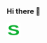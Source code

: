 ### Hi there 👋



<picture>
 <source media="(prefers-color-scheme: dark)" srcset="Images/Image1.svg">
 <source media="(prefers-color-scheme: light)" srcset="Images/Image1.svg">
 <img alt=" My Profile Text" src="Images/Image1.svg">
</picture>


<!--
**Developer-SLM-com/Developer-SLM-com** is a ✨ _special_ ✨ repository because its `README.md` (this file) appears on your GitHub profile.

Here are some ideas to get you started:

- 🔭 I’m currently working on ...
- 🌱 I’m currently learning ...
- 👯 I’m looking to collaborate on ...
- 🤔 I’m looking for help with ...
- 💬 Ask me about ...
- 📫 How to reach me: ...
- 😄 Pronouns: ...
- ⚡ Fun fact: ...
-->
